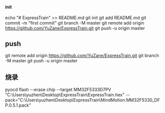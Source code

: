 #### init
echo "# ExpressTrain" >> README.md
git init
git add README.md
git commit -m "first commit"
git branch -M master
git remote add origin https://github.com/YuZane/ExpressTrain.git
git push -u origin master



## push
git remote add origin https://github.com/YuZane/ExpressTrain.git
git branch -M master
git push -u origin master


## 烧录
pyocd flash --erase chip --target MM32F5333D7PV "C:\Users\yuzhen\Desktop\ExpressTrain\ExpressTrain.hex"  --pack="C:\Users\yuzhen\Desktop\ExpressTrain\MindMotion.MM32F5330_DFP.0.5.1.pack"

